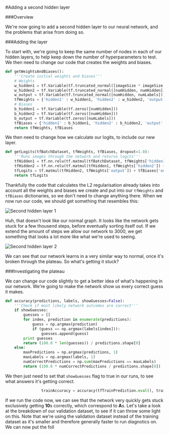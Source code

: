 #Adding a second hidden layer

###Overview

We're now going to add a second hidden layer to our neural network, and the problems that arise from doing so.

###Adding the layer

To start with, we're going to keep the same number of nodes in each of our hidden layers, to help keep down the number of hyperparameters to test. We then need to change our code that creates the weights and biases.

```python
def getWeightsAndBiases():
	'''Create initial weights and biases'''
	# Weights
	w_hidden1 = tf.Variable(tf.truncated_normal([imageSize * imageSize, numHidden]))
	w_hidden2 = tf.Variable(tf.truncated_normal([numHidden, numHidden]))
	w_output = tf.Variable(tf.truncated_normal([numHidden, numLabels]))
	tfWeights = {'hidden1' : w_hidden1, 'hidden2' : w_hidden2, 'output' : w_output}
	# Biases
	b_hidden1 = tf.Variable(tf.zeros([numHidden]))
	b_hidden2 = tf.Variable(tf.zeros([numHidden]))
	b_output = tf.Variable(tf.zeros([numLabels]))
	tfBiases = {'hidden1' : b_hidden1, 'hidden2' : b_hidden2, 'output' : b_output}
	return tfWeights, tfBiases
```

We then need to change how we calculate our logits, to include our new layer.

```python
def getLogits(tfBatchDataset, tfWeights, tfBiases, dropout=1.0):
	'''Runs images through the network and returns logits'''
	tfHidden1 = tf.nn.relu(tf.matmul(tfBatchDataset, tfWeights['hidden1']) + tfBiases['hidden1'])
	tfHidden2 = tf.nn.relu(tf.matmul(tfHidden1, tfWeights['hidden2']) + tfBiases['hidden2'])
	tfLogits = tf.matmul(tfHidden2, tfWeights['output']) + tfBiases['output']
	return tfLogits
```

Thankfully the code that calculates the L2 regularisation already takes into account all the weights and biases we create and put into our ```tfWeights``` and ```tfBiases``` dictionaries, so we don't need to change anything there. When we now run our code, we should get something that resembles this:

![Second hidden layer 1](/images/Julia_4_blog_1)

Huh, that doesn't look like our normal graph. It looks like the network gets stuck for a few thousend steps, before eventually sorting itself out. If we extend the amount of steps we allow our network to 3000, we get something that looks a lot more like what we're used to seeing.

![Second hidden layer 2](/images/Julia_4_blog_2)

We can see that our network learns in a very similar way to normal, once it's broken through the plateau. So what's getting it stuck?

###Investigating the plateau

We can change our code slightly to get a better idea of what's happening in our network. We're going to make the network show us every correct guess it makes.

```python
def accuracy(predictions, labels, showGuesses=False):
	'''Check if most likely network outcomes are correct'''
	if showGuesses:
		guesses = []
		for index, prediction in enumerate(predictions):
			guess = np.argmax(prediction)
			if (guess == np.argmax(labels[index])):
				guesses.append(guess)
		print guesses
		return (100.0 * len(guesses)) / predictions.shape[0]
	else:
		maxPredictions = np.argmax(predictions, 1)
		maxLabels = np.argmax(labels, 1)
		numCorrectPredictions = np.sum(maxPredictions == maxLabels)
		return (100.0 * numCorrectPredictions / predictions.shape[0])
```

We then just need to set that ```showGuesses``` flag to true in our runs, to see what answers it's getting correct.

```python
				trainAccuracy = accuracy(tfTrainPrediction.eval(), trainLabels, showGuesses=True)
```

If we run the code now, we can see that the network very quickly gets stuck exclusively getting **10**s correctly, which correspond to **A**s. Let's take a look at the breakdown of our validation dataset, to see if it can throw some light on this. Note that we're using the validation dataset instead of the training dataset as it's smaller and therefore generally faster to run diagnotics on. We can now put the foll
